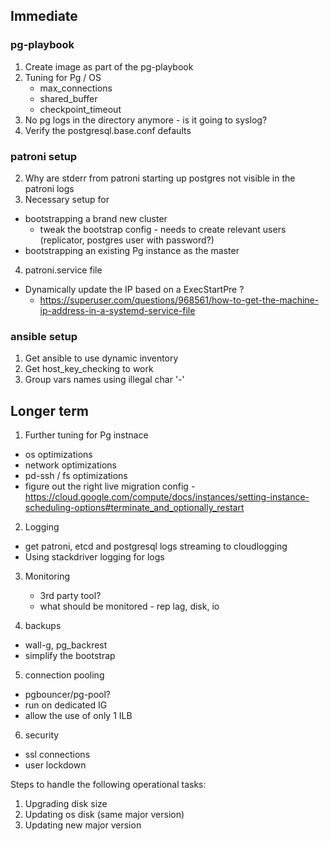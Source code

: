 ## Immediate 


### pg-playbook

1. Create image as part of the pg-playbook
2. Tuning for Pg / OS
    - max_connections
    - shared_buffer
    - checkpoint_timeout
3. No pg logs in the directory anymore - is it going to syslog?
4. Verify the postgresql.base.conf defaults

### patroni setup

2. Why are stderr from patroni starting up postgres not visible in the patroni logs
3. Necessary setup for
  - bootstrapping a brand new cluster
    - tweak the bootstrap config - needs to create relevant users (replicator, postgres user with password?)
  - bootstrapping an existing Pg instance as the master
4. patroni.service file
  - Dynamically update the IP based on a ExecStartPre ?
    - https://superuser.com/questions/968561/how-to-get-the-machine-ip-address-in-a-systemd-service-file


### ansible setup

1. Get ansible to use dynamic inventory
2. Get host_key_checking to work
3. Group vars names using illegal char '-'

## Longer term

1. Further tuning for Pg instnace
  - os optimizations
  - network optimizations
  - pd-ssh / fs optimizations 
  - figure out the right live migration config - https://cloud.google.com/compute/docs/instances/setting-instance-scheduling-options#terminate_and_optionally_restart

2. Logging 
  - get patroni, etcd and postgresql logs streaming to cloudlogging
  - Using stackdriver logging for logs

3. Monitoring
   - 3rd party tool?
   - what should be monitored - rep lag, disk, io

4. backups 
  - wall-g, pg_backrest
  - simplify the bootstrap

5. connection pooling
  - pgbouncer/pg-pool?
  - run on dedicated IG 
  - allow the use of only 1 ILB

6. security
  - ssl connections
  - user lockdown


Steps to handle the following operational tasks:
1. Upgrading disk size
2. Updating os disk (same major version)
3. Updating new major version

